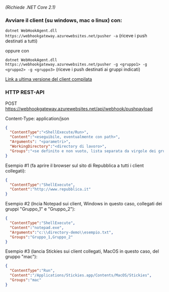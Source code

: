 *(Richiede .NET Core 2.1)*

### Avviare il client (su windows, mac o linux) con:

```dotnet WebHookAgent.dll https://webhookgateway.azurewebsites.net/pusher -a``` (riceve i push destinati a tutti)

oppure con

```dotnet WebHookAgent.dll https://webhookgateway.azurewebsites.net/pusher -g <gruppo1> -g <gruppo2> -g <gruppo3>``` (riceve i push destinati ai gruppi indicati)

[Link a ultima versione del client compilata](https://www.dropbox.com/s/gi59fmpamolell4/WebHookGatewayAgent.7z?dl=0)

### HTTP REST-API

POST https://webhookgateway.azurewebsites.net/api/webhook/pushpayload

Content-Type: application/json

```json
{
  "ContentType":"<ShellExecute/Run>",
  "Content":"<eseguibile, eventualmente con path>",
  "Arguments": "<parametri>",
  "WorkingDirectory":"<directory di lavoro>",
  "Groups":"<se definito e non vuoto, lista separata da virgole dei gruppi destinatari dell'invio push>"
}
```

Esempio #1 (fa aprire il browser sul sito di Repubblica a tutti i client collegati):

```json
{
  "ContentType":"ShellExecute",
  "Content":"http://www.repubblica.it"
}
```

Esempio #2 (lncia Notepad sui client, Windows in questo caso, collegati dei gruppi "Gruppo_1" e "Gruppo_2"):

```json
{
  "ContentType":"ShellExecute",
  "Content":"notepad.exe",
  "Arguments":"c:\\directory-demo\\esempio.txt",
  "Groups":"Gruppo_1,Gruppo_2"
}
```

Esempio #3 (lancia Stickies sui client collegati, MacOS in questo caso, del gruppo "mac"):

```json
{
  "ContentType":"Run",
  "Content":"/Applications/Stickies.app/Contents/MacOS/Stickies",
  "Groups":"mac"
}
```
